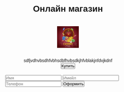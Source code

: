 <html lang="ru">
  <head>
    <meta charset="UTF-8" />
    <meta
      name="viewport"
      content="width=device-width, user-scalable=no, initial-scale=1.0,maximum-scale = 1.0,minimum-scale = 1.0"
    />
    <meta http-equiv="X-UA-Compatible" content="ie=edge" />
    <title>Shop for you</title>
    <style>
      * {
        margin: 0;
        padding: 0;
        box-sizing: border-box;
      }
      body {
        font-family: "Montserrat", sans-serif;
        font-weight: 200;
        color: var(--tg-theme-text-color);
        background: var(--tg-theme-bg-color);
      }
      #main {
        width: 100%;
        padding: 20px;
        text-align: center;
      }
      h1 {
        margin-top: 50px;
        margin-bottom: 10px;
      }
      img {
        width: 70px;
        margin: 30px auto;
      }
      p {
        width: 350px;
        margin: 0 auto;
      }
      border {
        border: 0;
        border-radius: 5px;
        margin-top: 50px;
        height: 60px;
        width: 200px;
        font-size: 20px;
        font-weight: 500;
        cursor: pointer;
        transition: all 500ms ease;
        color: var(--tg-theme-button-color);
        background: var(--tg-theme-button-text-color);
      }
      button:hover {
        background: var(--tg-theme-secondary-bg-color);
      }
    </style>
  </head>
  <body>
    <div id="main">
      <h1>Онлайн магазин</h1>
      <img src="photo.jpg" />
      <p>sdfjvdhvbsdhfvbhsdbfhvbsdkjhfvblakjnfdvjkdnf</p>
      <button id="buy">Купить</button>
    </div>
    <form id="form">
      <input type="text" placeholder="Имя" id="user_name" />
      <input type="text" placeholder="Имейл" id="user_email" />
      <input type="text" placeholder="Телефон" id="user_phone" />
      <button id="order">Оформить</button>
    </form>
    <script src="https://telegram.org/js/telegram-web-app.js"></script>
  </body>
</html>
